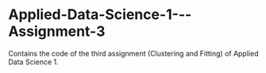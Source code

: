 # Applied-Data-Science-1---Assignment-3
Contains the code of the third assignment (Clustering and Fitting) of Applied Data Science 1.
